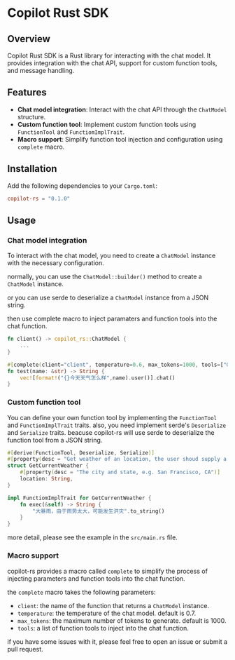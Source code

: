 # Copilot Rust SDK

## Overview
Copilot Rust SDK is a Rust library for interacting with the chat model.
It provides integration with the chat API, support for custom function tools, and message handling.

## Features
- **Chat model integration**: Interact with the chat API through the `ChatModel` structure.
- **Custom function tool**: Implement custom function tools using `FunctionTool` and `FunctiomImplTrait`.
- **Macro support**: Simplify function tool injection and configuration using `complete` macro.

## Installation
Add the following dependencies to your `Cargo.toml`:
```toml
copilot-rs = "0.1.0"
```

## Usage
### Chat model integration
To interact with the chat model, you need to create a `ChatModel` instance with the necessary configuration.

normally, you can use the `ChatModel::builder()` method to create a `ChatModel` instance.

or you can use serde to deserialize a `ChatModel` instance from a JSON string.

then use complete macro to inject paramaters and function tools into the chat function.


```rust
fn client() -> copilot_rs::ChatModel {
    ...
}

#[complete(client="client", temperature=0.6, max_tokens=1000, tools=["GetCurrentWeather","Add"])]
fn test(name: &str) -> String {
    vec![format!("{}今天天气怎么样",name).user()].chat()
}
```

### Custom function tool
You can define your own function tool by implementing the `FunctionTool` and `FunctiomImplTrait` traits.
also, you need implement serde's `Deserialize` and `Serialize` traits. beacuse copilot-rs will use serde to deserialize the function tool from a JSON string. 
```rust
#[derive(FunctionTool, Deserialize, Serialize)]
#[property(desc = "Get weather of an location, the user shoud supply a location first")]
struct GetCurrentWeather {
    #[property(desc = "The city and state, e.g. San Francisco, CA")]
    location: String,
}

impl FunctiomImplTrait for GetCurrentWeather {
    fn exec(&self) -> String {
        "大暴雨，由于雨势太大，可能发生洪灾".to_string()
    }
}
```

more detail, please see the example in the `src/main.rs` file.

### Macro support
copilot-rs provides a macro called `complete` to simplify the process of injecting parameters and function tools into the chat function.

the `complete` macro takes the following parameters:
- `client`: the name of the function that returns a `ChatModel` instance.
- `temperature`: the temperature of the chat model. default is 0.7.
- `max_tokens`: the maximum number of tokens to generate. default is 1000.
- `tools`: a list of function tools to inject into the chat function.


if you have some issues with it, please feel free to open an issue or submit a pull request.